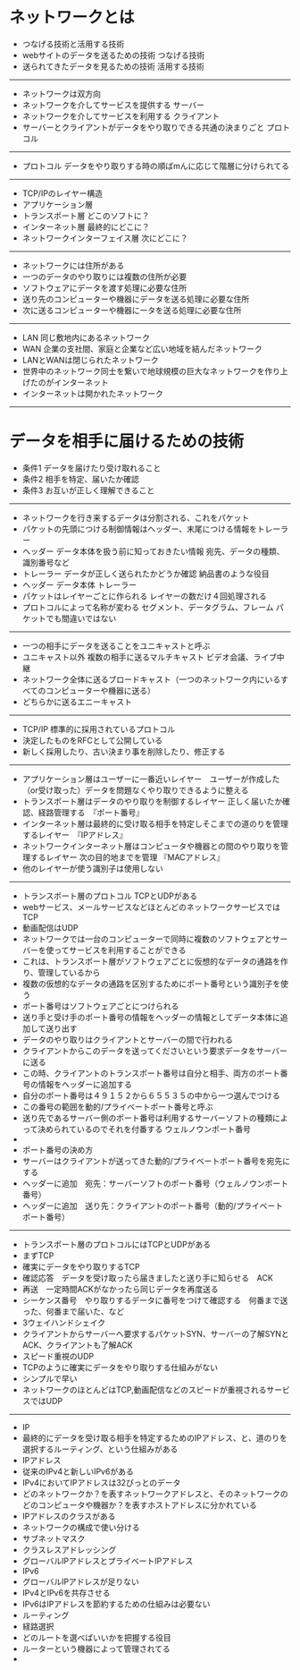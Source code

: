 # ネットワークとは
- つなげる技術と活用する技術
- webサイトのデータを送るための技術 つなげる技術
- 送られてきたデータを見るための技術 活用する技術
***
- ネットワークは双方向
- ネットワークを介してサービスを提供する サーバー
- ネットワークを介してサービスを利用する クライアント
- サーバーとクライアントがデータをやり取りできる共通の決まりごと プロトコル
***
- プロトコル データをやり取りする時の順ばmんに応じて階層に分けられてる
***
- TCP/IPのレイヤー構造
- アプリケーション層
- トランスポート層 どこのソフトに？
- インターネット層  最終的にどこに？
- ネットワークインターフェイス層 次にどこに？
***
- ネットワークには住所がある
- 一つのデータのやり取りには複数の住所が必要
- ソフトウェアにデータを渡す処理に必要な住所
- 送り先のコンピューターや機器にデータを送る処理に必要な住所
- 次に送るコンピューターや機器にータを送る処理に必要な住所
***
- LAN 同じ敷地内にあるネットワーク
- WAN 企業の支社間、家庭と企業など広い地域を結んだネットワーク
- LANとWANは閉じられたネットワーク
- 世界中のネットワーク同士を繋いで地球規模の巨大なネットワークを作り上げたのがインターネット
- インターネットは開かれたネットワーク
***
# データを相手に届けるための技術
- 条件1 データを届けたり受け取れること
- 条件2 相手を特定、届いたか確認
- 条件3 お互いが正しく理解できること
***
- ネットワークを行き来するデータは分割される、これをパケット
- パケットの先頭につける制御情報はヘッダー、末尾につける情報をトレーラー
- ヘッダー データ本体を扱う前に知っておきたい情報 宛先、データの種類、識別番号など
- トレーラー データが正しく送られたかどうか確認 納品書のような役目
- ヘッダー データ本体 トレーラー
- パケットはレイヤーごとに作られる レイヤーの数だけ４回処理される
- プロトコルによって名称が変わる セグメント、データグラム、フレーム パケットでも間違いではない
***
- 一つの相手にデータを送ることをユニキャストと呼ぶ
- ユニキャスト以外 複数の相手に送るマルチキャスト ビデオ会議、ライブ中継
- ネットワーク全体に送るブロードキャスト（一つのネットワーク内にいるすべてのコンピューターや機器に送る）
- どちらかに送るエニーキャスト
***
- TCP/IP 標準的に採用されているプロトコル
- 決定したものをRFCとして公開している
- 新しく採用したり、古い決まり事を削除したり、修正する
***
- アプリケーション層はユーザーに一番近いレイヤー　ユーザーが作成した（or受け取った）データを問題なくやり取りできるように整える
- トランスポート層はデータのやり取りを制御するレイヤー 正しく届いたか確認、経路管理する　『ポート番号』
- インターネット層は最終的に受け取る相手を特定しそこまでの道のりを管理するレイヤー　『IPアドレス』
- ネットワークインターネット層はコンピュータや機器との間のやり取りを管理するレイヤー 次の目的地までを管理 『MACアドレス』
- 他のレイヤーが使う識別子は使用しない
***
- トランスポート層のプロトコル TCPとUDPがある
- webサービス、メールサービスなどほとんどのネットワークサービスではTCP
- 動画配信はUDP
- ネットワークでは一台のコンピューターで同時に複数のソフトウェアとサーバーを使ってサービスを利用することができる
- これは、トランスポート層がソフトウェアごとに仮想的なデータの通路を作り、管理しているから
- 複数の仮想的なデータの通路を区別するためにポート番号という識別子を使う
- ポート番号はソフトウェアごとにつけられる
- 送り手と受け手のポート番号の情報をヘッダーの情報としてデータ本体に追加して送り出す
- データのやり取りはクライアントとサーバーの間で行われる
- クライアントからこのデータを送ってくださいという要求データをサーバーに送る
- この時、クライアントのトランスポート番号は自分と相手、両方のポート番号の情報をヘッダーに追加する
- 自分のポート番号は４９１５２から６５５３５の中から一つ選んでつける
- この番号の範囲を動的/プライベートポート番号と呼ぶ
- 送り先であるサーバー側のポート番号は利用するサーバーソフトの種類によって決められているのでそれを付番する ウェルノウンポート番号
- 
- ポート番号の決め方
- サーバーはクライアントが送ってきた動的/プライベートポート番号を宛先にする
- ヘッダーに追加　宛先：サーバーソフトのポート番号（ウェルノウンポート番号）
- ヘッダーに追加　送り先：クライアントのポート番号（動的/プライベートポート番号）
***
- トランスポート層のプロトコルにはTCPとUDPがある
- まずTCP
- 確実にデータをやり取りするTCP
- 確認応答　データを受け取ったら届きましたと送り手に知らせる　ACK
- 再送　一定時間ACKがなかったら同じデータを再度送る
- シーケンス番号　やり取りするデータに番号をつけて確認する　何番まで送った、何番まで届いた、など
- 3ウェイハンドシェイク
- クライアントからサーバーへ要求するパケットSYN、サーバーの了解SYNとACK、クライアントも了解ACK
- スピード重視のUDP
- TCPのように確実にデータをやり取りする仕組みがない
- シンプルで早い
- ネットワークのほとんどはTCP,動画配信などのスピードが重視されるサービスではUDP
***
- IP
- 最終的にデータを受け取る相手を特定するためのIPアドレス、と、道のりを選択するルーティング、という仕組みがある  
- IPアドレス
- 従来のIPv4と新しいIPv6がある
- IPv4においてIPアドレスは32びっとのデータ  
- どのネットワークか？を表すネットワークアドレスと、そのネットワークのどのコンピュータや機器か？を表すホストアドレスに分かれている
- IPアドレスのクラスがある
- ネットワークの構成で使い分ける
- サブネットマスク
- クラスレスアドレッシング
- グローバルIPアドレスとプライベートIPアドレス
- IPv6
- グローバルIPアドレスが足りない
- IPv4とIPv6を共存させる
- IPv6はIPアドレスを節約するための仕組みは必要ない
- ルーティング
- 経路選択
- どのルートを選べばいいかを把握する役目
- ルーターという機器によって管理されてる
- 

